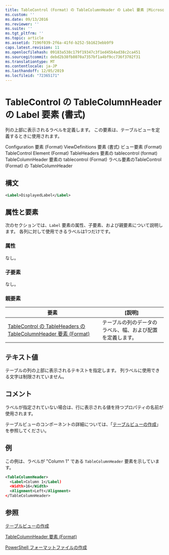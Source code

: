 ```yaml
---
title: TableControl (Format) の TableColumnHeader の Label 要素 |Microsoft Docs
ms.custom: ''
ms.date: 09/13/2016
ms.reviewer: ''
ms.suite: ''
ms.tgt_pltfrm: ''
ms.topic: article
ms.assetid: 7196f039-2f6a-41fd-b252-5b1623ebb9f9
caps.latest.revision: 11
ms.openlocfilehash: 09183a538c179f19347c3f1ed45b4ad38c2ca451
ms.sourcegitcommit: debd2b38fb8070a7357bf1a4bf9cc736f3702f31
ms.translationtype: MT
ms.contentlocale: ja-JP
ms.lasthandoff: 12/05/2019
ms.locfileid: "72365171"
---
```

# <a name="label-element-for-tablecolumnheader-for-tablecontrol-format"></a>TableControl の TableColumnHeader の Label 要素 (書式)

列の上部に表示されるラベルを定義します。 この要素は、テーブルビューを定義するときに使用されます。

Configuration 要素 (Format) ViewDefinitions 要素 (書式) ビュー要素 (Format) TableControl Element (Format) TableHeaders 要素の tablecontrol (format) TableColumnHeader 要素の tablecontrol (Format) ラベル要素のTableControl (Format) の TableColumnHeader

## <a name="syntax"></a>構文

```xml
<Label>DisplayedLabel</Label>

```

## <a name="attributes-and-elements"></a>属性と要素

次のセクションでは、`Label` 要素の属性、子要素、および親要素について説明します。 各列に対して使用できるラベルは1つだけです。

### <a name="attributes"></a>属性

なし。

### <a name="child-elements"></a>子要素

なし。

### <a name="parent-elements"></a>親要素

|要素|[説明]|
|-------------|-----------------|
|[TableControl の TableHeaders の TableColumnHeader 要素 (Format)](./tablecolumnheader-element-format.md)|テーブルの列のデータのラベル、幅、および配置を定義します。|

## <a name="text-value"></a>テキスト値

テーブルの列の上部に表示されるテキストを指定します。 列ラベルに使用できる文字は制限されていません。

## <a name="remarks"></a>コメント

ラベルが指定されていない場合は、行に表示される値を持つプロパティの名前が使用されます。

テーブルビューのコンポーネントの詳細については、「[テーブルビューの作成](./creating-a-table-view.md)」を参照してください。

## <a name="example"></a>例

この例は、ラベルが "Column 1" である `TableColumnHeader` 要素を示しています。

```xml
<TableColumnHeader>
  <Label>Column 1</Label)
  <Width>16</Width>
  <Alignment>Left</Alignment>
</TableColumnHeader>
```

## <a name="see-also"></a>参照

[テーブルビューの作成](./creating-a-table-view.md)

[TableColumnHeader 要素 (Format)](./tablecolumnheader-element-format.md)

[PowerShell フォーマットファイルの作成](./writing-a-powershell-formatting-file.md)
